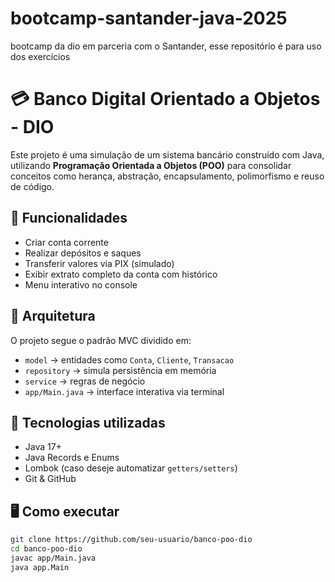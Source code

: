# bootcamp-santander-java-2025
bootcamp da dio em parceria com o Santander, esse repositório é para uso dos exercícios 

# 💳 Banco Digital Orientado a Objetos - DIO

Este projeto é uma simulação de um sistema bancário construído com Java, utilizando **Programação Orientada a Objetos (POO)** para consolidar conceitos como herança, abstração, encapsulamento, polimorfismo e reuso de código.

## 🚀 Funcionalidades

- Criar conta corrente
- Realizar depósitos e saques
- Transferir valores via PIX (simulado)
- Exibir extrato completo da conta com histórico
- Menu interativo no console

## 📐 Arquitetura

O projeto segue o padrão MVC dividido em:
- `model` → entidades como `Conta`, `Cliente`, `Transacao`
- `repository` → simula persistência em memória
- `service` → regras de negócio
- `app/Main.java` → interface interativa via terminal

## 🔧 Tecnologias utilizadas

- Java 17+
- Java Records e Enums
- Lombok (caso deseje automatizar `getters/setters`)
- Git & GitHub

## 🖥️ Como executar

```bash
git clone https://github.com/seu-usuario/banco-poo-dio
cd banco-poo-dio
javac app/Main.java
java app.Main